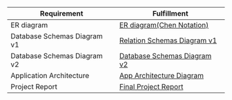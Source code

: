 | Requirement           | Fulfillment                                        |
|-----------------------|----------------------------------------------------|
| ER diagram   | [ER diagram(Chen Notation)](https://github.com/addiexx1/Look-Inna-Book-/blob/main/design%20docs/ER%20Diagram%20(Chen%20Notation).png)|
| Database Schemas Diagram v1 | [Relation Schemas Diagram v1](https://github.com/addiexx1/Look-Inna-Book-/blob/main/design%20docs/Relation%20Schemas%20Diagram%20v1.png)|
| Database Schemas Diagram v2 | [Database Schemas Diagram v2](https://github.com/addiexx1/Look-Inna-Book-/blob/main/design%20docs/Database%20Schemas%20Diagram%20v2.png)|
| Application Architecture    | [App Architecture Diagram](https://github.com/addiexx1/Look-Inna-Book-/blob/main/design%20docs/Application%20Architecture%20Diagram.png)|
| Project Report              | [Final Project Report](https://github.com/addiexx1/Look-Inna-Book-/blob/main/design%20docs/Final%20Project%20Bookstore.pdf) |

